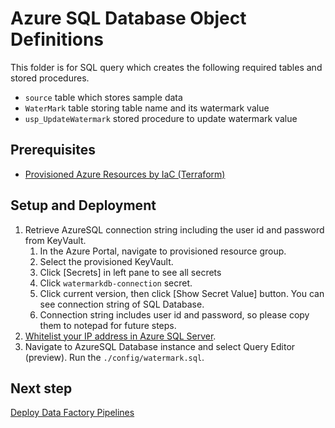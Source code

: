 # Azure SQL Database Object Definitions

This folder is for SQL query which creates the following required tables and stored procedures.

- `source` table which stores sample data
- `WaterMark` table storing table name and its watermark value
- `usp_UpdateWatermark` stored procedure to update watermark value

## Prerequisites

- [Provisioned Azure Resources by IaC (Terraform)](../../infra/README.md)

## Setup and Deployment

1. Retrieve AzureSQL connection string including the user id and password from KeyVault.
   1. In the Azure Portal, navigate to provisioned resource group.
   1. Select the provisioned KeyVault.
   1. Click [Secrets] in left pane to see all secrets
   1. Click `watermarkdb-connection` secret.
   1. Click current version, then click [Show Secret Value] button. You can see connection string of SQL Database.
   1. Connection string includes user id and password, so please copy them to notepad for future steps.
1. [Whitelist your IP address in Azure SQL Server](https://docs.microsoft.com/en-us/azure/azure-sql/database/firewall-configure#use-the-azure-portal-to-manage-server-level-ip-firewall-rules).
1. Navigate to AzureSQL Database instance and select Query Editor (preview). Run the `./config/watermark.sql`.

## Next step

[Deploy Data Factory Pipelines](../../datafactory/README.md)
